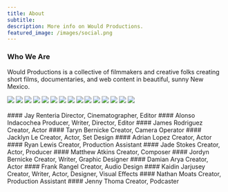 ```yaml
---
title: About
subtitle:
description: More info on Would Productions.
featured_image: /images/social.png
---
```


### Who We Are

Would Productions is a collective of filmmakers and creative folks creating short films, documentaries, and web content in beautiful, sunny New Mexico.

<div class="gallery" data-columns="3">
	<img src="/images/about/jay.jpg">
	<img src="/images/about/jacklyn.jpg">
	<img src="/images/about/james.jpg">
	<img src="/images/about/jade.jpg">
	<img src="/images/about/alonso.jpg">
	<img src="/images/about/ryan.jpg">
	<img src="/images/about/taryn.jpg">
	<img src="/images/about/adrian.jpg">
	<img src="/images/about/mattkins.jpg">
	<img src="/images/about/jordyn.jpg">
	<img src="/images/about/nater.jpg">
	<img src="/images/about/jenny.jpg">
	<img src="/images/about/damian.jpg">
	<img src="/images/about/kaidin.jpg">
	<img src="/images/about/frank.jpg">
</div>

<br>
<div class="two-col" markdown="1">
#### Jay Renteria
Director, Cinematographer, Editor
#### Alonso Indacochea
Producer, Writer, Director, Editor
#### James Rodriguez
Creator, Actor
#### Taryn Bernicke
Creator, Camera Operator
#### Jacklyn Le
Creator, Actor, Set Design
#### Adrian Lopez
Creator, Actor
#### Ryan Lewis
Creator, Production Assistant
#### Jade Stokes
Creator, Actor, Producer
#### Matthew Atkins
Creator, Composer
#### Jordyn Bernicke
Creator, Writer, Graphic Designer
#### Damian Arya
Creator, Actor
#### Frank Rangel
Creator, Audio Design
#### Kaidin Jarjusey
Creator, Writer, Actor, Designer, Visual Effects
#### Nathan Moats
Creator, Production Assistant
#### Jenny Thoma
Creator, Podcaster
<br>
<br>
<br>
</div>